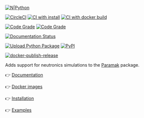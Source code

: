 
[![N|Python](https://www.python.org/static/community_logos/python-powered-w-100x40.png)](https://www.python.org)

[![CircleCI](https://circleci.com/gh/fusion-energy/paramak-neutronics/tree/main.svg?style=svg)](https://circleci.com/gh/fusion-energy/paramak-neutronics/tree/main)
[![CI with install](https://github.com/fusion-energy/paramak-neutronics/actions/workflows/ci_with_install.yml/badge.svg)](https://github.com/fusion-energy/paramak-neutronics/actions/workflows/ci_with_install.yml)
[![CI with docker build](https://github.com/fusion-energy/paramak-neutronics/actions/workflows/ci_with_docker_build.yml/badge.svg)](https://github.com/fusion-energy/paramak-neutronics/actions/workflows/ci_with_docker_build.yml)

[![Code Grade](https://www.code-inspector.com/project/25343/score/svg)](https://frontend.code-inspector.com/public/project/25343/paramak-neutronics/dashboard)
[![Code Grade](https://www.code-inspector.com/project/25343/status/svg)](https://frontend.code-inspector.com/public/project/25343/paramak-neutronics/dashboard)

[![Documentation Status](https://readthedocs.org/projects/paramak-neutronics/badge/?version=latest)](https://paramak-neutronics.readthedocs.io/en/latest/?badge=latest)

[![Upload Python Package](https://github.com/fusion-energy/paramak-neutronics/actions/workflows/python-publish.yml/badge.svg)](https://github.com/fusion-energy/paramak-neutronics/actions/workflows/python-publish.yml)
[![PyPI](https://img.shields.io/pypi/v/paramak-neutronics?color=brightgreen&label=pypi&logo=grebrightgreenen&logoColor=green)](https://pypi.org/project/paramak-neutronics/)

[![docker-publish-release](https://github.com/fusion-energy/paramak-neutronics/actions/workflows/docker_publish.yml/badge.svg)](https://github.com/fusion-energy/paramak-neutronics/actions/workflows/docker_publish.yml)

Adds support for neutronics simulations to the [Paramak](https://github.com/fusion-energy/paramak) package.


:point_right: [Documentation](https://paramak-neutronics.readthedocs.io)

:point_right: [Docker images](https://github.com/fusion-energy/paramak-neutronics/pkgs/container/paramak-neutronics)

:point_right: [Installation](https://paramak-neutronics.readthedocs.io/en/stable/install.html)

:point_right: [Examples](https://paramak-neutronics.readthedocs.io/en/stable/example_neutronics_simulations.html)
